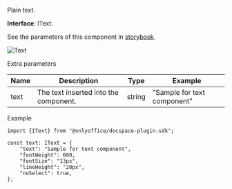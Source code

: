 Plain text.

**Interface**: IText.

See the parameters of this component in [storybook](https://storybook.onlyoffice.io/?path=/docs/components-text--docs).

![Text](/assets/images/docspace/text.png)

Extra parameters

| Name | Description                           | Type   | Example                     |
| ---- | ------------------------------------- | ------ | --------------------------- |
| text | The text inserted into the component. | string | "Sample for text component" |

Example

```
import {IText} from "@onlyoffice/docspace-plugin-sdk";

const text: IText = {
    "text": "Sample for text component",
    "fontWeight": 600,
    "fontSize": "13px",
    "lineHeight": "20px",
    "noSelect": true,
};
```
